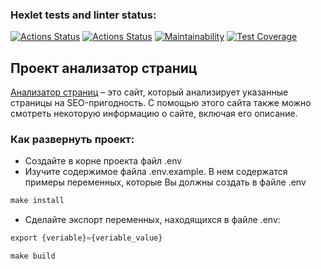 ### Hexlet tests and linter status:
[![Actions Status](https://github.com/Rudich1988/python-project-83/actions/workflows/hexlet-check.yml/badge.svg)](https://github.com/Rudich1988/python-project-83/actions)
[![Actions Status](https://github.com/Rudich1988/python-project-83/actions/workflows/pyci.yml/badge.svg)](https://github.com/Rudich1988/python-project-83/actions)
[![Maintainability](https://api.codeclimate.com/v1/badges/b573da64cfd884eb8d20/maintainability)](https://codeclimate.com/github/Rudich1988/python-project-83/maintainability)
[![Test Coverage](https://api.codeclimate.com/v1/badges/b573da64cfd884eb8d20/test_coverage)](https://codeclimate.com/github/Rudich1988/python-project-83/test_coverage)


## Проект анализатор страниц
[Анализатор страниц](https://hexlet-code-7njy.onrender.com/) – это сайт, который анализирует указанные страницы на SEO-пригодность. С помощью этого сайта также можно смотреть некоторую информацию о сайте, включая его описание.


### Как развернуть проект:
- Создайте в корне проекта файл .env
- Изучите содержимое файла .env.example. В нем содержатся примеры переменных, которые Вы должны создать в файле .env

```python
make install
```

- Сделайте экспорт переменных, находящихся в файле .env:

```python
export {veriable}={veriable_value}
```

```python
make build
```